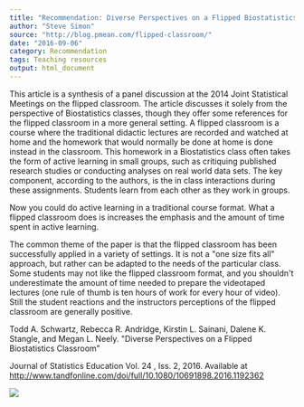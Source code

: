 ```yaml
---
title: "Recommendation: Diverse Perspectives on a Flipped Biostatistics Classroom"
author: "Steve Simon"
source: "http://blog.pmean.com/flipped-classroom/"
date: "2016-09-06"
category: Recommendation
tags: Teaching resources
output: html_document
---
```


This article is a synthesis of a panel discussion at the 2014 Joint
Statistical Meetings on the flipped classroom. The article discusses it
solely from the perspective of Biostatistics classes, though they offer
some references for the flipped classroom in a more general setting. A
flipped classroom is a course where the traditional didactic lectures
are recorded and watched at home and the homework that would normally be
done at home is done instead in the classroom. This homework in a
Biostatistics class often takes the form of active learning in small
groups, such as critiquing published research studies or conducting
analyses on real world data sets. The key component, according to the
authors, is the in class interactions during these assignments. Students
learn from each other as they work in groups.

Now you could do active learning in a traditional course format. What a
flipped classroom does is increases the emphasis and the amount of time
spent in active learning.

The common theme of the paper is that the flipped classroom has been
successfully applied in a variety of settings. It is not a "one size
fits all" approach, but rather can be adapted to the needs of the
particular class. Some students may not like the flipped classroom
format, and you shouldn't underestimate the amount of time needed to
prepare the videotaped lectures (one rule of thumb is ten hours of work
for every hour of video). Still the student reactions and the
instructors perceptions of the flipped classroom are generally
positive.

<!---More--->

Todd A. Schwartz, Rebecca R. Andridge, Kirstin L. Sainani, Dalene K.
Stangle, and Megan L. Neely. "Diverse Perspectives on a Flipped
Biostatistics Classroom"

Journal of Statistics Education Vol. 24 , Iss. 2, 2016. Available at
<http://www.tandfonline.com/doi/full/10.1080/10691898.2016.1192362>

![](http://www.pmean.com/images/images/16/flipped-classroom01.png)




